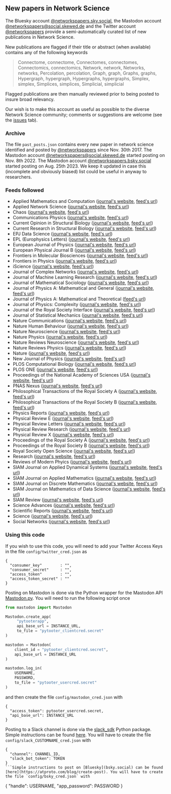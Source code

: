 ## New papers in Network Science

The  Bluesky account [@networkspapers.sky.social](https://bsky.app/profile/networkspapers.bsky.social), the Mastodon account [@networkspapers@social.skewed.de](https://social.skewed.de/@networkspapers) and the Twitter account [@networkspapers](https://twitter.com/networkspapers) provide a semi-automatically curated list of new publications in Network Science.

New publications are flagged if their title or abstract (when available) contains any of the following keywords

> Connectome, connectome, Connectomes, connectomes, Connectomics, connectomics, Network, network, Networks, networks, Percolation, percolation, Graph, graph, Graphs, graphs, Hypergraph, hypergraph, Hypergraphs, hypergraphs, Simplex, simplex, Simplices, simplices, Simplicial, simplicial

Flagged publications are then manually reviewed prior to being posted to insure broad relevancy.

Our wish is to make this account as useful as possible to the diverse Network Science community; comments or suggestions are welcome (see the [issues](https://github.com/antoineallard/networkspapers/issues) tab).

### Archive

The file `past_posts.json` contains every new paper in network science identified and posted by [@networkspapers](https://twitter.com/networkspapers) since Nov. 30th 2017. The Mastodon account [@networkspapers@social.skewed.de](https://social.skewed.de/@networkspapers) started posting on Nov. 8th 2022. The Mastodon account [@networkspapers.bsky.social](https://bsky.app/profile/networkspapers.bsky.social) started posting on Aug. 25th 2023. We keep it updated in case this (incomplete and obviously biased) list could be useful in anyway to researchers.

### Feeds followed

 - Applied Mathematics and Computation ([journal's website](https://www.sciencedirect.com/journal/applied-mathematics-and-computation), [feed's url](http://rss.sciencedirect.com/publication/science/00963003))
 - Applied Network Science ([journal's website](https://appliednetsci.springeropen.com), [feed's url](http://appliednetsci.springeropen.com/articles/most-recent/rss.xml))
 - Chaos ([journal's website](https://aip.scitation.org/journal/cha), [feed's url](https://aipp.silverchair.com/rss/site_1000025/1000015.xml))
 - Communications Physics ([journal's website](https://www.nature.com/commsphys), [feed's url](http://feeds.nature.com/commsphys/rss/current))
 - Current Opinion in Structural Biology ([journal's website](https://www.journals.elsevier.com/current-opinion-in-structural-biology), [feed's url](https://rss.sciencedirect.com/publication/science/0959440X))
 - Current Research in Structural Biology ([journal's website](https://www.journals.elsevier.com/current-research-in-structural-biology), [feed's url](https://rss.sciencedirect.com/publication/science/2665928X))
 - EPJ Data Science ([journal's website](https://epjdatascience.springeropen.com), [feed's url](http://feeds.feedburner.com/edp_epjds?format=xml))
 - EPL (Europhysics Letters) ([journal's website](https://iopscience.iop.org/journal/0295-5075), [feed's url](http://iopscience.iop.org/journal/rss/0295-5075))
 - European Journal of Physics ([journal's website](https://iopscience.iop.org/journal/0143-0807), [feed's url](https://iopscience.iop.org/journal/rss/0143-0807))
 - European Physical Journal B ([journal's website](https://epjb.epj.org), [feed's url](http://feeds.feedburner.com/edp_epjb?format=xml))
 - Frontiers in Molecular Biosciences ([journal's website](https://www.frontiersin.org/journals/molecular-biosciences), [feed's url](https://www.frontiersin.org/journals/molecular-biosciences/rss))
 - Frontiers in Physics ([journal's website](https://www.frontiersin.org/journals/physics), [feed's url](https://www.frontiersin.org/journals/physics/rss))
 - iScience ([journal's website](https://www.cell.com/iscience/home), [feed's url](https://rss.sciencedirect.com/publication/science/25890042))
 - Journal of Complex Networks ([journal's website](https://academic.oup.com/comnet), [feed's url](http://academic.oup.com/rss/site_5126/advanceAccess_3051.xml))
 - Journal of Machine Learning Research ([journal's website](http://www.jmlr.org), [feed's url](http://www.jmlr.org/jmlr.xml))
 - Journal of Mathematical Sociology ([journal's website](https://www.tandfonline.com/toc/gmas20/current), [feed's url](https://www.tandfonline.com/feed/rss/gmas20))
 - Journal of Physics A: Mathematical and General ([journal's website](https://iopscience.iop.org/journal/0305-4470), [feed's url](http://iopscience.iop.org/journal/rss/0305-4470))
 - Journal of Physics A: Mathematical and Theoretical ([feed's url](https://iopscience.iop.org/journal/rss/1751-8121))
 - Journal of Physics: Complexity ([journal's website](https://iopscience.iop.org/journal/2632-072X), [feed's url](https://iopscience.iop.org/journal/rss/2632-072X))
 - Journal of the Royal Society Interface ([journal's website](https://royalsocietypublishing.org/journal/rsif), [feed's url](http://royalsocietypublishing.org/action/showFeed?type=etoc&feed=rss&jc=rsif))
 - Journal of Statistical Mechanics ([journal's website](https://iopscience.iop.org/journal/1742-5468), [feed's url](https://iopscience.iop.org/journal/rss/1742-5468))
 - Nature Communications ([journal's website](https://www.nature.com/ncomms), [feed's url](http://feeds.nature.com/ncomms/rss/current))
 - Nature Human Behaviour ([journal's website](https://www.nature.com/nathumbehav), [feed's url](http://feeds.nature.com/ncomms/rss/current))
 - Nature Neuroscience ([journal's website](https://www.nature.com/neuro), [feed's url](http://feeds.nature.com/neuro/rss/current))
 - Nature Physics ([journal's website](https://www.nature.com/nphys), [feed's url](http://feeds.nature.com/nphys/rss/current))
 - Nature Reviews Neuroscience ([journal's website](https://www.nature.com/nrn), [feed's url](http://feeds.nature.com/nrn/rss/current))
 - Nature Reviews Physics ([journal's website](https://www.nature.com/natrevphys), [feed's url](http://feeds.nature.com/natrevphys/rss/current))
 - Nature ([journal's website](https://www.nature.com), [feed's url](http://feeds.nature.com/nature/rss/current))
 - New Journal of Physics ([journal's website](https://iopscience.iop.org/journal/1367-2630), [feed's url](http://iopscience.iop.org/journal/rss/1367-2630))
 - PLOS Computational Biology ([journal's website](https://journals.plos.org/ploscompbiol), [feed's url](http://journals.plos.org/ploscompbiol/feed/atom))
 - PLOS ONE ([journal's website](https://journals.plos.org/plosone), [feed's url](http://journals.plos.org/plosone/feed/atom))
 - Proceedings of the National Academy of Sciences USA ([journal's website](https://www.pnas.org), [feed's url](http://www.pnas.org/rss/current.xml))
 - PNAS Nexus ([journal's website](https://academic.oup.com/pnasnexus), [feed's url](https://academic.oup.com/rss/site_6448/4114.xml))
 - Philosophical Transactions of the Royal Society A ([journal's website](https://royalsocietypublishing.org/journal/rsta), [feed's url](https://royalsocietypublishing.org/action/showFeed?type=etoc&feed=rss&jc=rsta))
 - Philosophical Transactions of the Royal Society B ([journal's website](https://royalsocietypublishing.org/journal/rstb), [feed's url](https://royalsocietypublishing.org/action/showFeed?type=etoc&feed=rss&jc=rstb))
 - Physics Reports ([journal's website](https://www.journals.elsevier.com/physics-reports), [feed's url](http://rss.sciencedirect.com/publication/science/03701573))
 - Physical Review E ([journal's website](https://journals.aps.org/pre), [feed's url](http://feeds.aps.org/rss/recent/pre.xml))
 - Physical Review Letters ([journal's website](https://journals.aps.org/prl), [feed's url](http://feeds.aps.org/rss/recent/prl.xml))
 - Physical Review Research ([journal's website](https://journals.aps.org/prresearch), [feed's url](http://feeds.aps.org/rss/recent/prresearch.xml))
 - Physical Review X ([journal's website](https://journals.aps.org/prx), [feed's url](http://feeds.aps.org/rss/recent/prx.xml))
 - Proceedings of the Royal Society A ([journal's website](https://royalsocietypublishing.org/journal/rspa), [feed's url](http://royalsocietypublishing.org/action/showFeed?type=etoc&feed=rss&jc=rspa))
 - Proceedings of the Royal Society B ([journal's website](https://royalsocietypublishing.org/journal/rspb), [feed's url](http://royalsocietypublishing.org/action/showFeed?type=etoc&feed=rss&jc=rspb))
 - Royal Society Open Science ([journal's website](https://royalsocietypublishing.org/journal/rsos), [feed's url](https://royalsocietypublishing.org/action/showFeed?type=etoc&feed=rss&jc=rsos))
 - Research ([journal's website](https://spj.sciencemag.org/journals/research/), [feed's url](https://spj.sciencemag.org/journals/research/rss/))
 - Reviews of Modern Phyics ([journal's website](https://journals.aps.org/rmp), [feed's url](http://feeds.aps.org/rss/recent/rmp.xml))
 - SIAM Journal on Applied Dynamical Systems ([journal's website](https://epubs.siam.org/journal/sjaday), [feed's url](https://epubs.siam.org/action/showFeed?type=etoc&feed=rss&jc=sjaday))
 - SIAM Journal on Applied Mathematics ([journal's website](https://epubs.siam.org/loi/smjmap), [feed's url](https://epubs.siam.org/action/showFeed?ui=0&mi=9cks17&ai=s3&jc=smjmap&type=etoc&feed=rss))
 - SIAM Journal on Discrete Mathematics ([journal's website](https://epubs.siam.org/loi/sjdmec), [feed's url](https://epubs.siam.org/action/showFeed?ui=0&mi=9cks17&ai=sa&jc=sjdmec&type=etoc&feed=rss))
 - SIAM Journal on Mathematics of Data Science ([journal's website](https://epubs.siam.org/loi/sjmdaq), [feed's url](https://epubs.siam.org/action/showFeed?type=etoc&feed=rss&jc=sjmdaq))
 - SIAM Review ([journal's website](https://epubs.siam.org/journal/siread), [feed's url](http://epubs.siam.org/action/showFeed?ui=0&mi=8vgswd&ai=s5&jc=siread&type=etoc&feed=rss))
 - Science Advances ([journal's website](https://advances.sciencemag.org), [feed's url](http://advances.sciencemag.org/rss/current.xml))
 - Scientific Reports ([journal's website](https://www.nature.com/srep), [feed's url](http://feeds.nature.com/srep/rss/current))
 - Science ([journal's website](https://science.sciencemag.org), [feed's url](http://science.sciencemag.org/rss/express.xml))
 - Social Networks ([journal's website](https://www.sciencedirect.com/journal/social-networks), [feed's url](http://rss.sciencedirect.com/publication/science/03788733))


### Using this code

If you wish to use this code, you will need to add your Twitter Access Keys in the file `config/twitter_cred.json` as

```
{
  "consumer_key"        : "",
  "consumer_secret"     : "",
  "access_token"        : "",
  "access_token_secret" : ""
}
```

Posting on Mastodon is done via the Python wrapper for the Mastodon API [Mastodon.py](https://github.com/halcy/Mastodon.py). You will need to run the following script once

```python
from mastodon import Mastodon

Mastodon.create_app(
     "pytooterapp",
     api_base_url = INSTANCE_URL,
     to_file = "pytooter_clientcred.secret"
)

mastodon = Mastodon(
    client_id = "pytooter_clientcred.secret",
    api_base_url = INSTANCE_URL
)

mastodon.log_in(
    USERNAME,
    PASSWORD,
    to_file = "pytooter_usercred.secret"
)
```

and then create the file `config/mastodon_cred.json` with

```
{
  "access_token": pytooter_usercred.secret,
  "api_base_url": INSTANCE_URL
}
```

Posting to a Slack channel is done via the [slack_sdk](https://slack.dev/python-slack-sdk/) Python package. Simple instructions can be found [here](https://plazagonzalo.medium.com/send-messages-to-slack-using-python-4b986586cb6e). You will have to create the file `config/slack_CUSTOMNAME_cred.json` with

```
{
  "channel": CHANNEL_ID,
  "slack_bot_token": TOKEN
}
```Simple instructions to post on [Bluesky](bsky.social) can be found [here](https://atproto.com/blog/create-post). You will have to create the file `config/bsky_cred.json` with

```
{
  "handle": USERNAME,
  "app_password": PASSWORD
}
```